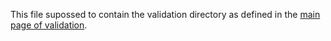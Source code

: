 This file supossed to contain the validation directory as defined in the [main page of validation](https://github.com/ImranNust/AortaSeg24_Duplicate/tree/main/validation).
